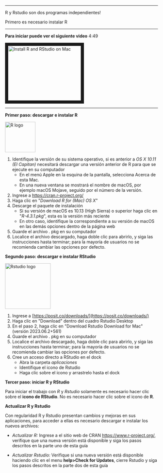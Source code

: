 ***
R y Rstudio son dos programas independientes!

Primero es necesario instalar R
***



**Para iniciar puede ver el siguiente video** 4:49

<a href="http://www.youtube.com/watch?feature=player_embedded&v=1PsPfMaLWSk">
 <img src="http://img.youtube.com/vi/1PsPfMaLWSk/0.jpg" alt="Install R and RStudio on Mac" width="240" height="180" border="10" />
</a>
<hr>

**Primer paso: descargar e instalar R**

 <img src="https://cran.rediris.es/Rlogo.svg" alt="R logo" width="100"/>
 
 
 1. Identifique la versión de su sistema operativo, si es anterior a *OS X 10.11 (El Capitan)* necesitará descargar una versión anterior de R para que se ejecute en su computador
    * En el menú Apple en la esquina de la pantalla, selecciona Acerca de esta Mac. 
    * En una nueva ventana se mostrará el nombre de macOS, por ejemplo macOS Mojave, seguido por el número de la versión.
 2. Ingrese a https://cran.r-project.org/
 3. Haga clic en "*Download R for (Mac) OS X*"
 4. Descarge el paquete de instalación
    * Si su versión de macOS es 10.13 (High Sierra) o superior haga clic en "*R-4.3.1.pkg*", esta es la versión más reciente
    * En otro caso, identifique la correspondiente a su versión de macOS en las demás opciones dentro de la página web
 5. Guarde el archivo . pkg en su computador 
 6. Localice el archivo descargado, haga doble clic para abrirlo, y siga las instrucciones hasta terminar; para la mayoría de usuarios no se recomienda cambiar las opciones por defecto.
 
 
**Segundo paso: descargar e instalar RStudio**

 <img src="https://upload.wikimedia.org/wikipedia/commons/thumb/d/d0/RStudio_logo_flat.svg/320px-RStudio_logo_flat.svg.png" alt="Rstudio logo" width="150"/>
 
 1. Ingrese a [https://posit.co/downloads/](https://posit.co/downloads/)
 2. Haga clic en "Download" dentro del cuadro Rstudio Desktop
 3. En el paso 2, haga clic en "Download Rstudio Download for Mac" (versión 2023.06.2+561)
 4. Guarde el archivo . pkg en su computador 
 7. Localice el archivo descargado, haga doble clic para abrirlo, y siga las instrucciones hasta terminar; para la mayoría de usuarios no se recomienda cambiar las opciones por defecto.
 8. Cree un acceso directo a RStudio en el dock
    * Abra la carpeta *aplicaciones*
    * Identifique el icono de Rstudio
    * Haga clic sobre el icono y arrastrelo hasta el dock


**Tercer paso: iniciar R y RStudio**

Para iniciar el trabajo con *R* y *Rstudio* solamente es necesario hacer clic sobre el **icono de RStudio**. No es necesario hacer clic sobre el icono de **R**.   


**Actualizar R y Rstudio**

Con regularidad R y Rstudio presentan cambios y mejoras en sus aplicaciones, para acceder a ellas es necesario descargar e instalar los nuevos archivos:

   * *Actualizar R:* Ingrese a el sitio web de CRAN https://www.r-project.org/, verifique que una nueva versión está disponible y siga los pasos descritos en la parte uno de esta guía
   
   * *Actualizar Rstudio:* Verifique si una nueva versión está disponible haciendo clic en el menu **help>Check for Updates**, cierre Rstudio y siga los pasos descritos en la parte dos de esta guía
